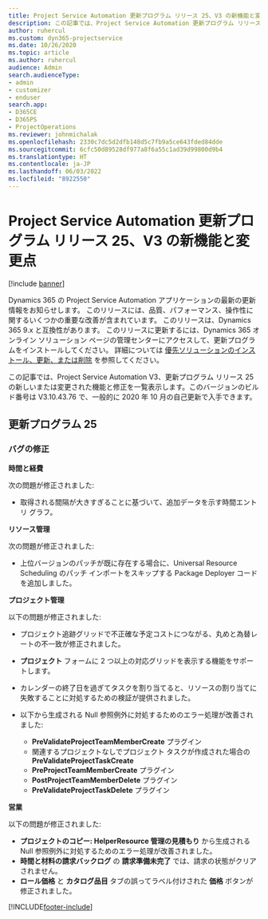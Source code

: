 ```yaml
---
title: Project Service Automation 更新プログラム リリース 25、V3 の新機能と変更点
description: この記事では、Project Service Automation 更新プログラム リリース 25、V3 で利用可能な機能と修正を一覧表示します。
author: ruhercul
ms.custom: dyn365-projectservice
ms.date: 10/26/2020
ms.topic: article
ms.author: ruhercul
audience: Admin
search.audienceType:
- admin
- customizer
- enduser
search.app:
- D365CE
- D365PS
- ProjectOperations
ms.reviewer: johnmichalak
ms.openlocfilehash: 2330c7dc5d2dfb148d5c7fb9a5ce643fded84dde
ms.sourcegitcommit: 6cfc50d89528df977a8f6a55c1ad39d99800d9b4
ms.translationtype: HT
ms.contentlocale: ja-JP
ms.lasthandoff: 06/03/2022
ms.locfileid: "8922550"
---
```

# <a name="whats-new-or-changed-in-project-service-automation-update-release-25-v3"></a>Project Service Automation 更新プログラム リリース 25、V3 の新機能と変更点

[!include [banner](../includes/psa-now-project-operations.md)]

Dynamics 365 の Project Service Automation アプリケーションの最新の更新情報をお知らせします。 このリリースには、品質、パフォーマンス、操作性に関するいくつかの重要な改善が含まれています。 このリリースは、Dynamics 365 9.x と互換性があります。 このリリースに更新するには、Dynamics 365 オンライン ソリューション ページの管理センターにアクセスして、更新プログラムをインストールしてください。 詳細については [優先ソリューションのインストール、更新、または削除](/power-platform/admin/install-remove-preferred-solution) を参照してください。

この記事では、Project Service Automation V3、更新プログラム リリース 25 の新しいまたは変更された機能と修正を一覧表示します。このバージョンのビルド番号は V3.10.43.76 で、一般的に 2020 年 10 月の自己更新で入手できます。

## <a name="update-release-25"></a>更新プログラム 25

### <a name="bug-fixes"></a>バグの修正

**時間と経費**

次の問題が修正されました:

- 取得される間隔が大きすぎることに基づいて、追加データを示す時間エントリ グラフ。

**リソース管理**

次の問題が修正されました:

- 上位バージョンのパッチが既に存在する場合に、Universal Resource Scheduling のパッチ インポートをスキップする Package Deployer コードを追加しました。

**プロジェクト管理**

以下の問題が修正されました:

- プロジェクト追跡グリッドで不正確な予定コストにつながる、丸めと為替レートの不一致が修正されました。
- **プロジェクト** フォームに 2 つ以上の対応グリッドを表示する機能をサポートします。
- カレンダーの終了日を過ぎてタスクを割り当てると、リソースの割り当てに失敗することに対処するための検証が提供されました。
- 以下から生成される Null 参照例外に対処するためのエラー処理が改善されました:

    - **PreValidateProjectTeamMemberCreate** プラグイン
    - 関連するプロジェクトなしでプロジェクト タスクが作成された場合の **PreValidateProjectTaskCreate**
    - **PreProjectTeamMemberCreate** プラグイン
    - **PostProjectTeamMemberDelete** プラグイン
    - **PreValidateProjectTaskDelete** プラグイン

**営業**

以下の問題が修正されました:

- **プロジェクトのコピー: HelperResource 管理の見積もり** から生成される Null 参照例外に対処するためのエラー処理が改善されました。
- **時間と材料の請求バックログ** の **請求準備未完了** では、請求の状態がクリアされません。
- **ロール価格** と **カタログ品目** タブの誤ってラベル付けされた **価格** ボタンが修正されました。


[!INCLUDE[footer-include](../includes/footer-banner.md)]
